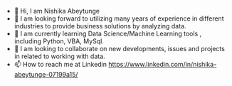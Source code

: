- 👋 Hi, I am Nishika Abeytunge
- 👀 I am looking forward to utilizing many years of experience in different industries to provide business solutions by analyzing data.
- 🌱 I am currently learning Data Science/Machine Learning tools , including Python, VBA, MySql.
- 💞️ I am looking to collaborate on new developments, issues and projects in related to working with data. 
- 📫 How to reach me at Linkedin https://www.linkedin.com/in/nishika-abeytunge-07199a15/

<!---
nishikaa/nishikaa is a ✨ special ✨ repository because its `README.md` (this file) appears on your GitHub profile.
You can click the Preview link to take a look at your changes.
--->
